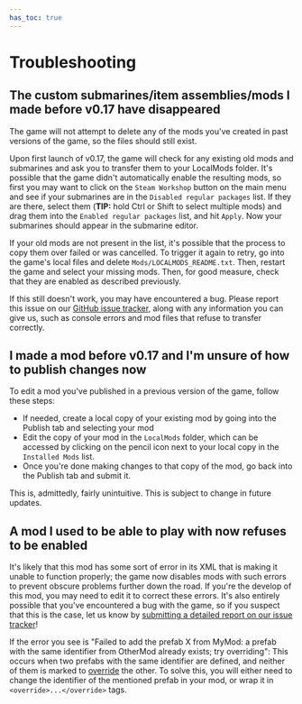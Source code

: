 ```yaml
---
has_toc: true
---
```

# Troubleshooting
## The custom submarines/item assemblies/mods I made before v0.17 have disappeared
The game will not attempt to delete any of the mods you've created in past versions of the game, so the files should still exist.

Upon first launch of v0.17, the game will check for any existing old mods and submarines and ask you to transfer them to your LocalMods folder. It's possible that the game didn't automatically enable the resulting mods, so first you may want to click on the `Steam Workshop` button on the main menu and see if your submarines are in the `Disabled regular packages` list. If they are there, select them (**TIP:** hold Ctrl or Shift to select multiple mods) and drag them into the `Enabled regular packages` list, and hit `Apply`. Now your submarines should appear in the submarine editor.

If your old mods are not present in the list, it's possible that the process to copy them over failed or was cancelled. To trigger it again to retry, go into the game's local files and delete `Mods/LOCALMODS_README.txt`. Then, restart the game and select your missing mods. Then, for good measure, check that they are enabled as described previously.

If this still doesn't work, you may have encountered a bug. Please report this issue on our [GitHub issue tracker](https://github.com/Regalis11/Barotrauma/issues), along with any information you can give us, such as console errors and mod files that refuse to transfer correctly.

## I made a mod before v0.17 and I'm unsure of how to publish changes now
To edit a mod you've published in a previous version of the game, follow these steps:
- If needed, create a local copy of your existing mod by going into the Publish tab and selecting your mod
- Edit the copy of your mod in the `LocalMods` folder, which can be accessed by clicking on the pencil icon next to your local copy in the `Installed Mods` list.
- Once you're done making changes to that copy of the mod, go back into the Publish tab and submit it.

This is, admittedly, fairly unintuitive. This is subject to change in future updates.

## A mod I used to be able to play with now refuses to be enabled
It's likely that this mod has some sort of error in its XML that is making it unable to function properly; the game now disables mods with such errors to prevent obscure problems further down the road. If you're the develop of this mod, you may need to edit it to correct these errors. It's also entirely possible that you've encountered a bug with the game, so if you suspect that this is the case, let us know by [submitting a detailed report on our issue tracker](https://github.com/Regalis11/Barotrauma/issues)!

If the error you see is "Failed to add the prefab X from MyMod: a prefab with the same identifier from OtherMod already exists; try overriding": This occurs when two prefabs with the same identifier are defined, and neither of them is marked to [override](../Intro/Overrides.md) the other. To solve this, you will either need to change the identifier of the mentioned prefab in your mod, or wrap it in `<override>...</override>` tags.